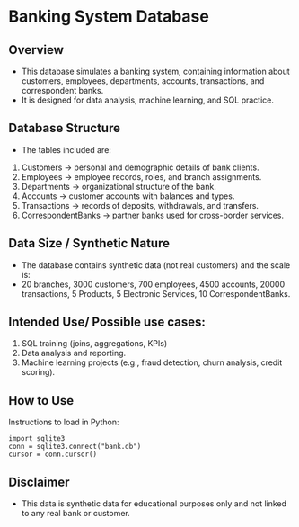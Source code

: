 # Banking System Database
 
## Overview

- This database simulates a banking system, containing information about customers, employees, departments, accounts, transactions, and correspondent banks.
- It is designed for data analysis, machine learning, and SQL practice.

## Database Structure

- The tables included are:
1. Customers → personal and demographic details of bank clients.
2. Employees → employee records, roles, and branch assignments.
3. Departments → organizational structure of the bank.
4. Accounts → customer accounts with balances and types.
5. Transactions → records of deposits, withdrawals, and transfers.
6. CorrespondentBanks → partner banks used for cross-border services.

## Data Size / Synthetic Nature

- The database contains synthetic data (not real customers) and the scale is:
- 20 branches, 3000 customers, 700 employees, 4500 accounts, 20000 transactions, 5 Products, 5 Electronic Services, 10 CorrespondentBanks.

## Intended Use/ Possible use cases:

1. SQL training (joins, aggregations, KPIs)
2. Data analysis and reporting.
3. Machine learning projects (e.g., fraud detection, churn analysis, credit scoring).

## How to Use

Instructions to load in Python:
```
import sqlite3
conn = sqlite3.connect("bank.db")
cursor = conn.cursor() 
```
## Disclaimer
- This data is synthetic data for educational purposes only and not linked to any real bank or customer.


